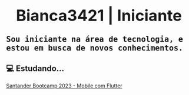 ## **<h1 align="center">Bianca3421 | Iniciante** 
<kbd>Sou iniciante na área de tecnologia, e estou em busca de novos conhecimentos.</kbd>
## 💻 Estudando...
[Santander Bootcamp 2023 - Mobile com Flutter](https://web.dio.me/track/santander-bootcamp-2023-mobile-com-flutter)
